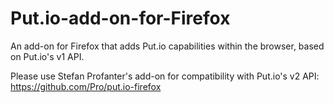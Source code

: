 Put.io-add-on-for-Firefox
=========================

An add-on for Firefox that adds Put.io capabilities within the browser, based on Put.io's v1 API.

Please use Stefan Profanter's add-on for compatibility with Put.io's v2 API: https://github.com/Pro/put.io-firefox
